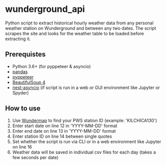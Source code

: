 # wunderground_api
Python script to extract historical hourly weather data from any personal weather station on Wunderground and between any two dates. The script scrapes the site and looks for the weather table to be loaded before extracting it.

## Prerequistes
- Python 3.6+ (for pyppeteer & asyncio)
- [pandas](https://pandas.pydata.org/)
- [pyppeteer](https://pypi.org/project/pyppeteer/)
- [BeautifulSoup 4](https://pypi.org/project/beautifulsoup4/)
- [nest-asyncio](https://pypi.org/project/nest-asyncio/) (if script is run in a web or GUI environment like Jupyter or Spyder)

## How to use
1. Use [Wundermap](https://www.wunderground.com/wundermap) to find your PWS station ID (example: 'KILCHICA130')
2. Enter start date on line 12 in 'YYYY-MM-DD' format
3. Enter end date on line 13 in 'YYYY-MM-DD' format
4. Enter station ID on line 14 between single quotes
5. Set whether the script is run via CLI or in a web environment like Jupyter on line 16
6. Weather data will be saved in individual csv files for each day (takes a few seconds per date)
